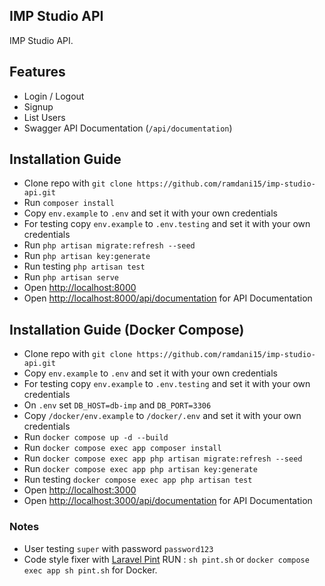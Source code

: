 ## IMP Studio  API

IMP Studio API.


## Features

- Login / Logout
- Signup
- List Users
- Swagger API Documentation (`/api/documentation`)


## Installation Guide

- Clone repo with `git clone https://github.com/ramdani15/imp-studio-api.git`
- Run `composer install`
- Copy `env.example` to `.env` and set it with your own credentials
- For testing copy `env.example` to `.env.testing` and set it with your own credentials
- Run `php artisan migrate:refresh --seed`
- Run `php artisan key:generate`
- Run testing `php artisan test`
- Run `php artisan serve`
- Open [http://localhost:8000](http://localhost:8000)
- Open [http://localhost:8000/api/documentation](http://localhost:8000/api/documentation) for API Documentation


## Installation Guide (Docker Compose)

- Clone repo with `git clone https://github.com/ramdani15/imp-studio-api.git`
- Copy `env.example` to `.env` and set it with your own credentials
- For testing copy `env.example` to `.env.testing` and set it with your own credentials
- On `.env` set `DB_HOST=db-imp` and `DB_PORT=3306`
- Copy `/docker/env.example` to `/docker/.env` and set it with your own credentials
- Run `docker compose up -d --build`
- Run `docker compose exec app composer install`
- Run `docker compose exec app php artisan migrate:refresh --seed`
- Run `docker compose exec app php artisan key:generate`
- Run testing `docker compose exec app php artisan test`
- Open [http://localhost:3000](http://localhost:3000)
- Open [http://localhost:3000/api/documentation](http://localhost:3000/api/documentation) for API Documentation


### Notes
- User testing `super` with password `password123`
- Code style fixer with [Laravel Pint](https://github.com/laravel/pint) RUN : `sh pint.sh` or `docker compose exec app sh pint.sh` for Docker.
